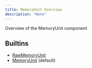 ```yaml
---
title: MemoryUnit Overview
description: "None"
---
```

Overview of the MemoryUnit component
## Builtins
* [RawMemoryUnit](/docs/components/rawmemoryunit/rawmemoryunit/)
* [MemoryUnit](/docs/components/memoryunit/memoryunit/) (default)